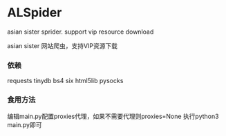 # ALSpider
asian sister sprider. support vip resource download

asian sister 网站爬虫，支持VIP资源下载

### 依赖
requests
tinydb
bs4
six
html5lib
pysocks

### 食用方法
编辑main.py配置proxies代理，如果不需要代理则proxies=None
执行python3 main.py即可
